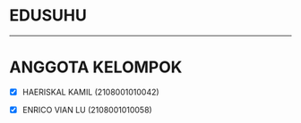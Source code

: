 # EDUSUHU
<hr>

# ANGGOTA KELOMPOK 
- [X] HAERISKAL KAMIL (2108001010042)
- [X] ENRICO VIAN LU (2108001010058)

  
